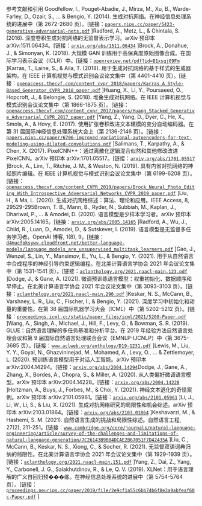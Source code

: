 参考文献和引用 Goodfellow, I., Pouget-Abadie, J., Mirza, M., Xu, B., Warde-Farley, D., Ozair, S., ... & Bengio, Y. (2014). 生成对抗网络。在神经信息处理系统的进展中（第 2672-2680 页）。[链接：[`papers.nips.cc/paper/5423-generative-adversarial-nets.pdf`](https://papers.nips.cc/paper/5423-generative-adversarial-nets.pdf) ]Radford, A., Metz, L., & Chintala, S. (2016). 深度卷积生成对抗网络的无监督表示学习。arXiv 预印本 arXiv:1511.06434。[链接：[`arxiv.org/abs/1511.06434`](https://arxiv.org/abs/1511.06434) ]Brock, A., Donahue, J., & Simonyan, K. (2018). 大规模 GAN 训练用于高保真度原始图像合成。在国际学习表示会议（ICLR）中。[链接：[`openreview.net/pdf?id=B1xsqj09Fm`](https://openreview.net/pdf?id=B1xsqj09Fm) ]Karras, T., Laine, S., & Aila, T. (2018). 用于生成对抗网络的基于样式的生成器架构。在 IEEE 计算机视觉与模式识别会议论文集中（第 4401-4410 页）。[链接：[`openaccess.thecvf.com/content_cvpr_2018/papers/Karras_A_Style-Based_Generator_CVPR_2018_paper.pdf`](https://openaccess.thecvf.com/content_cvpr_2018/papers/Karras_A_Style-Based_Generator_CVPR_2018_paper.pdf) ]Huang, X., Li, Y., Poursaeed, O., Hopcroft, J., & Belongie, S. (2018). 堆叠生成对抗网络。在 IEEE 计算机视觉与模式识别会议论文集中（第 1866-1875 页）。[链接：[`openaccess.thecvf.com/content_cvpr_2017/papers/Huang_Stacked_Generative_Adversarial_CVPR_2017_paper.pdf`](https://openaccess.thecvf.com/content_cvpr_2017/papers/Huang_Stacked_Generative_Adversarial_CVPR_2017_paper.pdf) ]Yang, Z., Yang, D., Dyer, C., He, X., Smola, A., & Hovy, E. (2017). 使用扩张卷积改进文本建模的变分自动编码器。在第 31 届国际神经信息处理系统大会上（第 2136-2146 页）。[链接：[`papers.nips.cc/paper/6706-improved-variational-autoencoders-for-text-modeling-using-dilated-convolutions.pdf`](https://papers.nips.cc/paper/6706-improved-variational-autoencoders-for-text-modeling-using-dilated-convolutions.pdf) ]Salimans, T., Karpathy, A., & Chen, X. (2017). PixelCNN++：通过离散化逻辑混合似然和其他修改改进 PixelCNN。arXiv 预印本 arXiv:1701.05517。[链接：[`arxiv.org/abs/1701.05517`](https://arxiv.org/abs/1701.05517) ]Brock, A., Lim, T., Ritchie, J. M., & Weston, N. (2019). 具有内省对抗网络的神经照片编辑。在 IEEE 计算机视觉与模式识别会议论文集中（第 6199-6208 页）。[链接：[`openaccess.thecvf.com/content_CVPR_2019/papers/Brock_Neural_Photo_Editing_With_Introspective_Adversarial_Networks_CVPR_2019_paper.pdf`](https://openaccess.thecvf.com/content_CVPR_2019/papers/Brock_Neural_Photo_Editing_With_Introspective_Adversarial_Networks_CVPR_2019_paper.pdf) ]Liu, H., & Ma, L. (2020). 生成对抗网络综述：算法、理论和应用。IEEE Access, 8, 29529-295Brown, T. B., Mann, B., Ryder, N., Subbiah, M., Kaplan, J., Dhariwal, P., ... & Amodei, D. (2020). 语言模型是少样本学习者。arXiv 预印本 arXiv:2005.14165。[链接：[`arxiv.org/abs/2005.14165`](https://arxiv.org/abs/2005.14165) ]Radford, A., Wu, J., Child, R., Luan, D., Amodei, D., & Sutskever, I. (2019). 语言模型是无监督多任务学习者。OpenAI 博客, 1(8), 9。[链接：[`d4mucfpksywv.cloudfront.net/better-language-models/language_models_are_unsupervised_multitask_learners.pdf`](https://d4mucfpksywv.cloudfront.net/better-language-models/language_models_are_unsupervised_multitask_learners.pdf) ]Gao, J., Wenzel, S., Lin, Y., Mansimov, E., Yu, L., & Bengio, Y. (2021). 用于从自然语言中合成程序的神经引导约束逻辑编程。在北美计算语言学协会 2021 年会议论文集中（第 1531-1541 页）。[链接：[`aclanthology.org/2021.naacl-main.123.pdf`](https://aclanthology.org/2021.naacl-main.123.pdf) ]Dodge, J., & Gane, A. (2021). 微调预训练语言模型：权重初始化、数据顺序和早停止。在北美计算语言学协会 2021 年会议论文集中（第 3093-3103 页）。[链接：[`aclanthology.org/2021.naacl-main.290.pdf`](https://aclanthology.org/2021.naacl-main.290.pdf) ]Keskar, N. S., McCann, B., Varshney, L. R., Liu, C., Fischer, I., & Bengio, Y. (2021). 深度学习中初始化和动量的重要性。在第 38 届国际机器学习大会（ICML）中（第 5202-5212 页）。[链接：[`proceedings.icml.cc/static/paper_files/icml/2021/5208-Paper.pdf`](https://proceedings.icml.cc/static/paper_files/icml/2021/5208-Paper.pdf) ]Wang, A., Singh, A., Michael, J., Hill, F., Levy, O., & Bowman, S. R. (2019). GLUE：自然语言理解的多任务基准和分析平台。在 2019 年经验方法自然语言处理会议和第 9 届国际自然语言处理联合会议（EMNLP-IJCNLP）中（第 3675-3685 页）。[链接：[`www.aclweb.org/anthology/D19-1231.pdf`](https://www.aclweb.org/anthology/D19-1231.pdf) ]Lewis, M., Liu, Y. Y., Goyal, N., Ghazvininejad, M., Mohamed, A., Levy, O., ... & Zettlemoyer, L. (2020). 预训练语言模型用于对话人工智能。arXiv 预印本 arXiv:2004.14294。[链接：[`arxiv.org/abs/2004.14294`](https://arxiv.org/abs/2004.14294)Dodge, J., Gane, A., Zhang, X., Bordes, A., Chopra, S., & Miller, A. (2020). 从人类偏好微调语言模型。arXiv 预印本 arXiv:2004.14228。[链接：[`arxiv.org/abs/2004.14228`](https://arxiv.org/abs/2004.14228) ]Holtzman, A., Buys, J., Forbes, M., & Choi, Y. (2021). 神经文本退化的奇怪案例。arXiv 预印本 arXiv:2101.05961。[链接：[`arxiv.org/abs/2101.05961`](https://arxiv.org/abs/2101.05961) ]Li, J., Li, W., Li, S., & Liu, X. (2021). 生成对抗网络研究的局限性和机会综述。arXiv 预印本 arXiv:2103.01864。[链接：[`arxiv.org/abs/2103.01864`](https://arxiv.org/abs/2103.01864) ]Keshavarzi, M., & Hashemi, S. M. (2021). 自然语言生成的挑战和局限性综述。自然语言工程, 27(2), 211-251。[链接：[`www.cambridge.org/core/journals/natural-language-engineering/article/survey-of-the-challenges-and-limitations-of-natural-language-generation/7C26143B9B04DCAE2B67051F7D42435A`](https://www.cambridge.org/core/journals/natural-language-engineering/article/survey-of-the-challenges-and-limitations-of-natural-language-generation/7C26143B9B04DCAE2B67051F7D42435A) ]Liu, C., McCann, B., Keskar, N. S., Xiong, C., & Socher, R. (2021). 无监督双语词典归纳的局限性。在北美计算语言学协会 2021 年会议论文集中（第 1929-1939 页）。[链接：[`aclanthology.org/2021.naacl-main.151.pdf`](https://aclanthology.org/2021.naacl-main.151.pdf) ]Yang, Z., Dai, Z., Yang, Y., Carbonell, J. G., Salakhutdinov, R., & Le, Q. V. (2019). XLNet：用于语言理解的广义自回归预���练。在神经信息处理系统的进展中（第 5754-5764 页）。[链接：[`proceedings.neurips.cc/paper/2019/file/2e9cf1a55c6bb74b6f8e3a9abfeaf60c-Paper.pdf`](https://proceedings.neurips.cc/paper/2019/file/2e9cf1a55c6bb74b6f8e3a9abfeaf60c-Paper.pdf) ]
